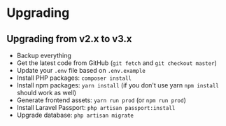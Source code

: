 # Upgrading

## Upgrading from v2.x to v3.x
+ Backup everything
+ Get the latest code from GitHub (`git fetch` and `git checkout master`)
+ Update your `.env` file based on `.env.example`
+ Install PHP packages: `composer install`
+ Install npm packages: `yarn install` (if you don't use yarn `npm install` should work as well)
+ Generate frontend assets: `yarn run prod` (or `npm run prod`)
+ Install Laravel Passport: `php artisan passport:install`
+ Upgrade database: `php artisan migrate`
